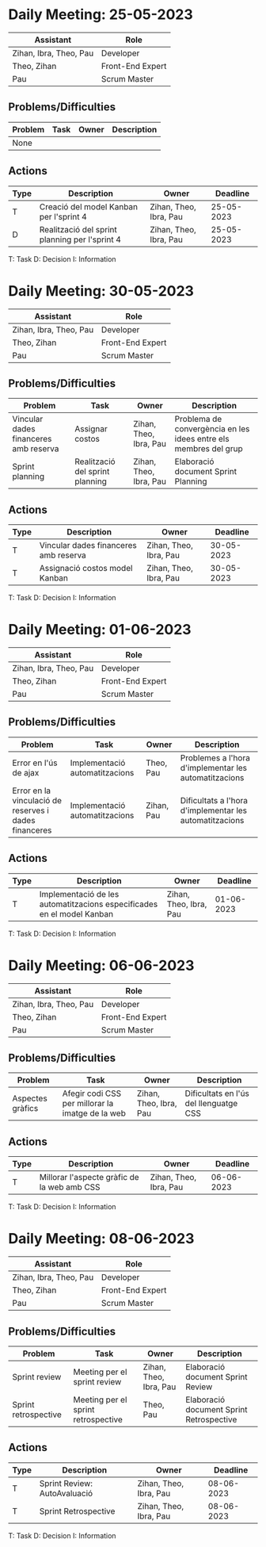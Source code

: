# Daily Meeting: 25-05-2023

| Assistant  | Role  |  
|---|---|
| Zihan, Ibra, Theo, Pau  | Developer  |   
| Theo, Zihan |  Front-End Expert |  
| Pau |  Scrum Master |  


## Problems/Difficulties
| Problem  | Task  | Owner | Description |
|---|---|---|---|
| None |


## Actions
| Type  | Description  | Owner | Deadline |
|---|---|---|---|
| T | Creació del model Kanban per l'sprint 4 | Zihan, Theo, Ibra, Pau | 25-05-2023|
| D | Realització del sprint planning per l'sprint 4 | Zihan, Theo, Ibra, Pau | 25-05-2023|

T: Task
D: Decision
I: Information



# Daily Meeting: 30-05-2023

| Assistant  | Role  |  
|---|---|
| Zihan, Ibra, Theo, Pau  | Developer  |   
| Theo, Zihan |  Front-End Expert |  
| Pau |  Scrum Master |  


## Problems/Difficulties
| Problem  | Task  | Owner | Description |
|---|---|---|---|
| Vincular dades financeres amb reserva | Assignar costos | Zihan, Theo, Ibra, Pau | Problema de convergència en les idees entre els membres del grup |
| Sprint planning | Realització del sprint planning | Zihan, Theo, Ibra, Pau | Elaboració document Sprint Planning |

## Actions
| Type  | Description  | Owner | Deadline |
|---|---|---|---|
| T | Vincular dades financeres amb reserva | Zihan, Theo, Ibra, Pau | 30-05-2023|
| T | Assignació costos model Kanban | Zihan, Theo, Ibra, Pau | 30-05-2023|

T: Task
D: Decision
I: Information



# Daily Meeting: 01-06-2023

| Assistant  | Role  |  
|---|---|
| Zihan, Ibra, Theo, Pau  | Developer  |   
| Theo, Zihan |  Front-End Expert |  
| Pau |  Scrum Master |  


## Problems/Difficulties
| Problem  | Task  | Owner | Description |
|---|---|---|---|
| Error en l'ús de ajax | Implementació automatitzacions | Theo, Pau | Problemes a l'hora d'implementar les automatitzacions |
| Error en la vinculació de reserves i dades financeres | Implementació automatitzacions | Zihan, Pau | Dificultats a l'hora d'implementar les automatitzacions |


## Actions
| Type  | Description  | Owner | Deadline |
|---|---|---|---|
| T | Implementació de les automatitzacions especificades en el model Kanban | Zihan, Theo, Ibra, Pau | 01-06-2023|

T: Task
D: Decision
I: Information



# Daily Meeting: 06-06-2023

| Assistant  | Role  |  
|---|---|
| Zihan, Ibra, Theo, Pau  | Developer  |   
| Theo, Zihan |  Front-End Expert |  
| Pau |  Scrum Master |  


## Problems/Difficulties
| Problem  | Task  | Owner | Description |
|---|---|---|---|
| Aspectes gràfics | Afegir codi CSS per millorar la imatge de la web | Zihan, Theo, Ibra, Pau | Dificultats en l'ús del llenguatge CSS |


## Actions
| Type  | Description  | Owner | Deadline |
|---|---|---|---|
| T | Millorar l'aspecte gràfic de la web amb CSS | Zihan, Theo, Ibra, Pau | 06-06-2023|

T: Task
D: Decision
I: Information



# Daily Meeting: 08-06-2023

| Assistant  | Role  |  
|---|---|
| Zihan, Ibra, Theo, Pau  | Developer  |   
| Theo, Zihan |  Front-End Expert |  
| Pau |  Scrum Master |  


## Problems/Difficulties
| Problem  | Task  | Owner | Description |
|---|---|---|---|
| Sprint review | Meeting per el sprint review | Zihan, Theo, Ibra, Pau | Elaboració document Sprint Review |
| Sprint retrospective | Meeting per el sprint retrospective | Theo, Pau | Elaboració document Sprint Retrospective |


## Actions
| Type  | Description  | Owner | Deadline |
|---|---|---|---|
| T | Sprint Review: AutoAvaluació | Zihan, Theo, Ibra, Pau | 08-06-2023|
| T | Sprint Retrospective | Zihan, Theo, Ibra, Pau | 08-06-2023|

T: Task
D: Decision
I: Information
